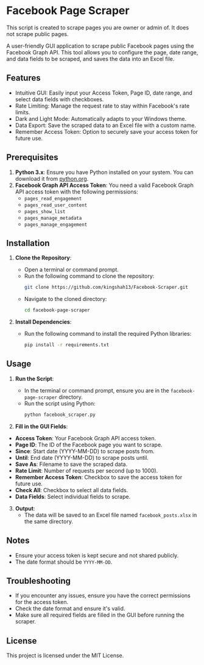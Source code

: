 # Facebook Page Scraper
This script is created to scrape pages you are owner or admin of. It does not scrape public pages.

A user-friendly GUI application to scrape public Facebook pages using the Facebook Graph API. This tool allows you to configure the page, date range, and data fields to be scraped, and saves the data into an Excel file.

## Features
- Intuitive GUI: Easily input your Access Token, Page ID, date range, and select data fields with checkboxes.
- Rate Limiting: Manage the request rate to stay within Facebook's rate limits.
- Dark and Light Mode: Automatically adapts to your Windows theme.
- Data Export: Save the scraped data to an Excel file with a custom name.
- Remember Access Token: Option to securely save your access token for future use.

## Prerequisites

1. **Python 3.x**: Ensure you have Python installed on your system. You can download it from [python.org](https://www.python.org/).
2. **Facebook Graph API Access Token**: You need a valid Facebook Graph API access token with the following permissions:
   - `pages_read_engagement`
   - `pages_read_user_content`
   - `pages_show_list`
   - `pages_manage_metadata`
   - `pages_manage_engagement`

## Installation

1. **Clone the Repository**:
   - Open a terminal or command prompt.
   - Run the following command to clone the repository:
     ```sh
     git clone https://github.com/kingshah13/Facebook-Scraper.git
     ```
   - Navigate to the cloned directory:
     ```sh
     cd facebook-page-scraper
     ```

2. **Install Dependencies**:
   - Run the following command to install the required Python libraries:
     ```sh
     pip install -r requirements.txt
     ```

## Usage

1. **Run the Script**:
   - In the terminal or command prompt, ensure you are in the `facebook-page-scraper` directory.
   - Run the script using Python:
     ```sh
     python facebook_scraper.py
     ```

2. **Fill in the GUI Fields**:
- **Access Token**: Your Facebook Graph API access token.
- **Page ID**: The ID of the Facebook page you want to scrape.
- **Since**: Start date (YYYY-MM-DD) to scrape posts from.
- **Until**: End date (YYYY-MM-DD) to scrape posts until.
- **Save As**: Filename to save the scraped data.
- **Rate Limit**: Number of requests per second (up to 1000).
- **Remember Access Token**: Checkbox to save the access token for future use.
- **Check All**: Checkbox to select all data fields.
- **Data Fields**: Select individual fields to scrape.

3. **Output**:
   - The data will be saved to an Excel file named `facebook_posts.xlsx` in the same directory.

## Notes
- Ensure your access token is kept secure and not shared publicly.
- The date format should be `YYYY-MM-DD`.

## Troubleshooting
- If you encounter any issues, ensure you have the correct permissions for the access token.
- Check the date format and ensure it's valid.
- Make sure all required fields are filled in the GUI before running the scraper.

## License
This project is licensed under the MIT License.
